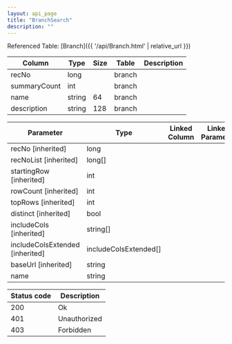 ```yaml
---
layout: api_page
title: "BranchSearch"
description: ""
---
```




Referenced Table: [Branch]({{ '/api/Branch.html' | relative_url }})

| Column | Type | Size | Table | Description |
| ------ | ---- | ---- | ----- | ----------- |
| recNo | long |  | branch | 
| summaryCount | int |  | branch | 
| name | string | 64 | branch | 
| description | string | 128 | branch | 

| Parameter | Type | Linked Column | Linked Parameter | Description |
| --------- | ---- | ------------- | ---------------- | ----------- |
| recNo [inherited] | long |  |  | 
| recNoList [inherited] | long[] |  |  | 
| startingRow [inherited] | int |  |  | 
| rowCount [inherited] | int |  |  | 
| topRows [inherited] | int |  |  | 
| distinct [inherited] | bool |  |  | 
| includeCols [inherited] | string[] |  |  | 
| includeColsExtended [inherited] | includeColsExtended[] |  |  | 
| baseUrl [inherited] | string |  |  | 
| name | string |  |  | 

| Status code | Description |
| ----------- | ----------- |
| 200 | Ok |
| 401 | Unauthorized |
| 403 | Forbidden |


